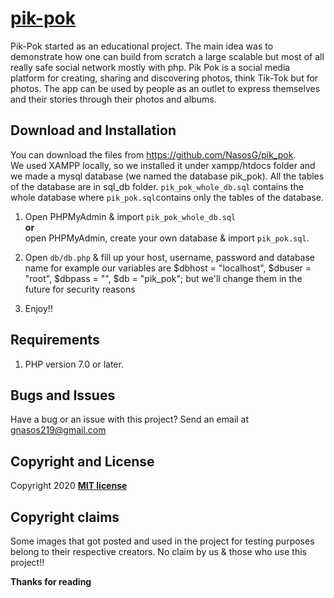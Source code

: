 # [pik-pok](https://pik-pok.gr)

Pik-Pok started as an educational project. The main idea was to demonstrate how one can build from scratch a large scalable but most of all really safe social network mostly with php. Pik Pok is a social media platform for creating, sharing and discovering photos, think Tik-Tok but for photos. The app can be used by people as an outlet to express themselves and their stories through their photos and albums.

## Download and Installation

You can download the files from https://github.com/NasosG/pik_pok. 
<br>We used XAMPP locally, so we installed it under xampp/htdocs folder and we made a mysql database (we named the database pik_pok).
All the tables of the database are in sql_db folder. `pik_pok_whole_db.sql` contains the whole database where `pik_pok.sql`contains only the tables of the database.

1. Open PHPMyAdmin & import `pik_pok_whole_db.sql` 
<br><b>or</b>
<br>open PHPMyAdmin, create your own database & import `pik_pok.sql`. 

2. Open `db/db.php` & fill up your host, username, password and database name 
for example our variables are $dbhost = "localhost", $dbuser = "root", $dbpass = "", $db = "pik_pok"; but we'll change them in the future for security reasons
3. Enjoy!!

## Requirements

1. PHP version 7.0 or later.

## Bugs and Issues

Have a bug or an issue with this project? Send an email at gnasos219@gmail.com


## Copyright and License

Copyright 2020 **[MIT license](http://opensource.org/licenses/mit-license.php)**


## Copyright claims
Some images that got posted and used in the project for testing purposes belong to their respective creators. No claim by us & those who use this project!!

**Thanks for reading**




